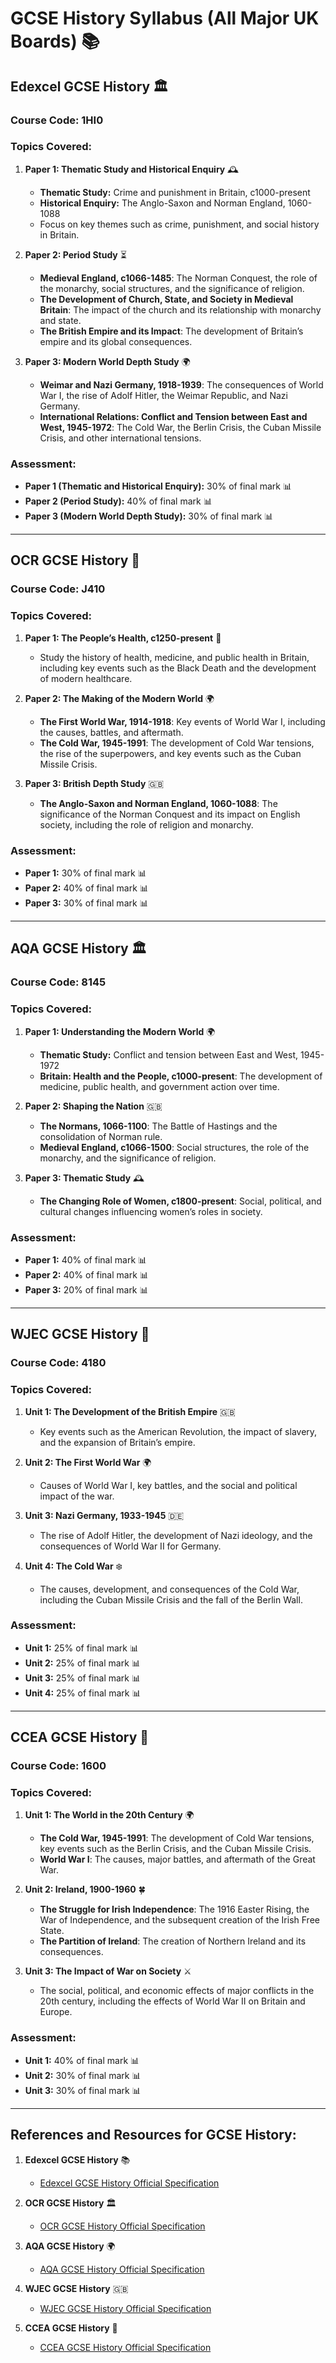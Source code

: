 # GCSE History Syllabus (All Major UK Boards) 📚

## **Edexcel GCSE History** 🏛️
### **Course Code:** 1HI0

### **Topics Covered:**
1. **Paper 1: Thematic Study and Historical Enquiry** 🕰️
   - **Thematic Study:** Crime and punishment in Britain, c1000-present
   - **Historical Enquiry:** The Anglo-Saxon and Norman England, 1060-1088
   - Focus on key themes such as crime, punishment, and social history in Britain.

2. **Paper 2: Period Study** ⏳
   - **Medieval England, c1066-1485**: The Norman Conquest, the role of the monarchy, social structures, and the significance of religion.
   - **The Development of Church, State, and Society in Medieval Britain**: The impact of the church and its relationship with monarchy and state.
   - **The British Empire and its Impact**: The development of Britain’s empire and its global consequences.

3. **Paper 3: Modern World Depth Study** 🌍
   - **Weimar and Nazi Germany, 1918-1939**: The consequences of World War I, the rise of Adolf Hitler, the Weimar Republic, and Nazi Germany.
   - **International Relations: Conflict and Tension between East and West, 1945-1972**: The Cold War, the Berlin Crisis, the Cuban Missile Crisis, and other international tensions.

### **Assessment:**
- **Paper 1 (Thematic and Historical Enquiry):** 30% of final mark 📊
- **Paper 2 (Period Study):** 40% of final mark 📊
- **Paper 3 (Modern World Depth Study):** 30% of final mark 📊

---

## **OCR GCSE History** 🏰
### **Course Code:** J410

### **Topics Covered:**
1. **Paper 1: The People’s Health, c1250-present** 🏥
   - Study the history of health, medicine, and public health in Britain, including key events such as the Black Death and the development of modern healthcare.
   
2. **Paper 2: The Making of the Modern World** 🌍
   - **The First World War, 1914-1918**: Key events of World War I, including the causes, battles, and aftermath.
   - **The Cold War, 1945-1991**: The development of Cold War tensions, the rise of the superpowers, and key events such as the Cuban Missile Crisis.

3. **Paper 3: British Depth Study** 🇬🇧
   - **The Anglo-Saxon and Norman England, 1060-1088**: The significance of the Norman Conquest and its impact on English society, including the role of religion and monarchy.

### **Assessment:**
- **Paper 1:** 30% of final mark 📊
- **Paper 2:** 40% of final mark 📊
- **Paper 3:** 30% of final mark 📊

---

## **AQA GCSE History** 🏛️
### **Course Code:** 8145

### **Topics Covered:**
1. **Paper 1: Understanding the Modern World** 🌍
   - **Thematic Study:** Conflict and tension between East and West, 1945-1972
   - **Britain: Health and the People, c1000-present**: The development of medicine, public health, and government action over time.

2. **Paper 2: Shaping the Nation** 🇬🇧
   - **The Normans, 1066-1100**: The Battle of Hastings and the consolidation of Norman rule.
   - **Medieval England, c1066-1500**: Social structures, the role of the monarchy, and the significance of religion.

3. **Paper 3: Thematic Study** 🕰️
   - **The Changing Role of Women, c1800-present**: Social, political, and cultural changes influencing women’s roles in society.

### **Assessment:**
- **Paper 1:** 40% of final mark 📊
- **Paper 2:** 40% of final mark 📊
- **Paper 3:** 20% of final mark 📊

---

## **WJEC GCSE History** 🏰
### **Course Code:** 4180

### **Topics Covered:**
1. **Unit 1: The Development of the British Empire** 🇬🇧
   - Key events such as the American Revolution, the impact of slavery, and the expansion of Britain’s empire.

2. **Unit 2: The First World War** 🌍
   - Causes of World War I, key battles, and the social and political impact of the war.
   
3. **Unit 3: Nazi Germany, 1933-1945** 🇩🇪
   - The rise of Adolf Hitler, the development of Nazi ideology, and the consequences of World War II for Germany.

4. **Unit 4: The Cold War** ❄️
   - The causes, development, and consequences of the Cold War, including the Cuban Missile Crisis and the fall of the Berlin Wall.

### **Assessment:**
- **Unit 1:** 25% of final mark 📊
- **Unit 2:** 25% of final mark 📊
- **Unit 3:** 25% of final mark 📊
- **Unit 4:** 25% of final mark 📊

---

## **CCEA GCSE History** 🏰
### **Course Code:** 1600

### **Topics Covered:**
1. **Unit 1: The World in the 20th Century** 🌍
   - **The Cold War, 1945-1991**: The development of Cold War tensions, key events such as the Berlin Crisis, and the Cuban Missile Crisis.
   - **World War I**: The causes, major battles, and aftermath of the Great War.

2. **Unit 2: Ireland, 1900-1960** 🍀
   - **The Struggle for Irish Independence**: The 1916 Easter Rising, the War of Independence, and the subsequent creation of the Irish Free State.
   - **The Partition of Ireland**: The creation of Northern Ireland and its consequences.

3. **Unit 3: The Impact of War on Society** ⚔️
   - The social, political, and economic effects of major conflicts in the 20th century, including the effects of World War II on Britain and Europe.

### **Assessment:**
- **Unit 1:** 40% of final mark 📊
- **Unit 2:** 30% of final mark 📊
- **Unit 3:** 30% of final mark 📊

---

## **References and Resources for GCSE History:**

1. **Edexcel GCSE History** 📚
   - [Edexcel GCSE History Official Specification](https://qualifications.pearson.com/en/qualifications/edexcel-gcses/history-2016.html)

2. **OCR GCSE History** 🏛️
   - [OCR GCSE History Official Specification](https://www.ocr.org.uk/qualifications/gcse/history-a-9-1-j410-from-2016/)

3. **AQA GCSE History** 🌍
   - [AQA GCSE History Official Specification](https://www.aqa.org.uk/subjects/history/gcse/history-8145)

4. **WJEC GCSE History** 🇬🇧
   - [WJEC GCSE History Official Specification](https://www.wjec.co.uk/qualifications/gcse/history-2016/)

5. **CCEA GCSE History** 🏰
   - [CCEA GCSE History Official Specification](https://ccea.org.uk/downloads/docs/qualification/Specification/GCSE%20History%202015.pdf)
